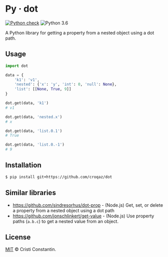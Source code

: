 # Py · dot

[![Python check](https://github.com/croqaz/dot/workflows/Python/badge.svg)](https://github.com/croqaz/dot/actions) ![Python 3.6](https://img.shields.io/badge/Python-3.6-blue.svg)

A Python library for getting a property from a nested object using a dot path.


## Usage

```py
import dot

data = {
    'k1': 'v1',
    'nested': {'x': 'y', 'int': 0, 'null': None},
    'list': [[None, True, 9]]
}

dot.get(data, 'k1')
# v1

dot.get(data, 'nested.x')
# x

dot.get(data, 'list.0.1')
# True

dot.get(data, 'list.0.-1')
# 9
```


## Installation

```sh
$ pip install git+https://github.com/croqaz/dot
```


## Similar libraries

* https://github.com/sindresorhus/dot-prop - (Node.js) Get, set, or delete a property from a nested object using a dot path
* https://github.com/jonschlinkert/get-value - (Node.js) Use property paths (`a.b.c`) to get a nested value from an object.


## License

[MIT](LICENSE) © Cristi Constantin.

